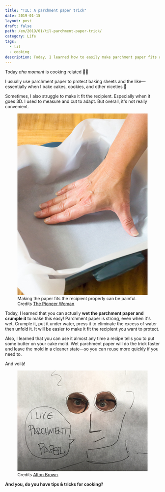 ```yaml
---
title: "TIL: A parchment paper trick"
date: 2019-01-15
layout: post
draft: false
path: /en/2019/01/til-parchment-paper-trick/
category: Life
tags:
  - til
  - cooking
description: Today, I learned how to easily make parchment paper fits a recipient.
---
```


Today _aha moment_ is cooking related 👨‍🍳

I usually use parchment paper to protect baking sheets and the like—essentially when I bake cakes, cookies, and other niceties 🍪

Sometimes, I also struggle to make it fit the recipient. Especially when it goes 3D. I used to measure and cut to adapt. But overall, it's not really convenient.

<figure>
	<img src="./using-parchment-paper.jpg" alt="">
  <figcaption>Making the paper fits the recipient properly can be painful. Credits <a href="https://thepioneerwoman.com/food-and-friends/7-reasons-to-use-parchment-paper/" rel="nofollow noopener">The Pioneer Woman</a>.</figcaption>
</figure>

Today, I learned that you can actually **wet the parchment paper and crumple it** to make this easy! Parchment paper is strong, even when it's wet. Crumple it, put it under water, press it to eliminate the excess of water then unfold it. It will be easier to make it fit the recipient you want to protect.

Also, I learned that you can use it almost any time a recipe tells you to put some butter on your cake mold. Wet parchment paper will do the trick faster and leave the mold in a cleaner state—so you can reuse more quickly if you need to.

And voilà!

<figure>
	<img src="./i-like-parchment-paper.jpg" alt="I like parchment paper">
  <figcaption>Credits <a href="https://altonbrown.com/parchment-paper-vs-wax-paper/" rel="nofollow noopener">Alton Brown</a>.</figcaption>
</figure>

**And you, do you have tips & tricks for cooking?**
